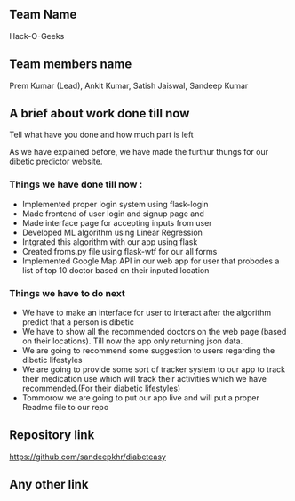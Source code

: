 ## Team Name
Hack-O-Geeks

## Team members name
Prem Kumar (Lead), Ankit Kumar, Satish Jaiswal, Sandeep Kumar

## A brief about work done till now
Tell what have you done and how much part is left

As we have explained before, we have made the furthur thungs for our dibetic predictor website.

### Things we have done till now :

- Implemented proper login system using flask-login
- Made frontend of user login and signup page and 
- Made interface page for accepting inputs from user
- Developed ML algorithm using Linear Regression
- Intgrated this algorithm with our app using flask
- Created froms.py file using flask-wtf for our all forms
- Implemented Google Map API in our web app for user that probodes a list of top 10 doctor based on their inputed location


### Things we have to do next

- We have to make an interface for user to interact after the algorithm predict that a person is dibetic
- We have to show all the recommended doctors on the web page (based on their locations). Till now the app only returning json data.
- We are going to recommend some suggestion to users regarding the dibetic lifestyles
- We are going to provide some sort of tracker system to our app to track their medication use which will track their activities which we have recommended.(For their diabetic lifestyles)
- Tommorow we are going to put our app live and will put a proper Readme file to our repo 

## Repository link
https://github.com/sandeepkhr/diabeteasy

## Any other link
